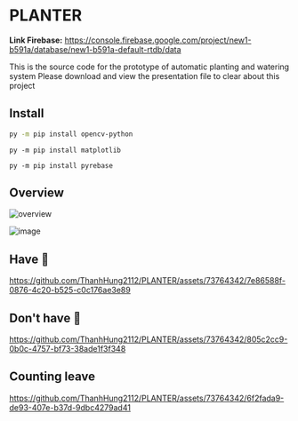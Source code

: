 # PLANTER

**Link Firebase:** https://console.firebase.google.com/project/new1-b591a/database/new1-b591a-default-rtdb/data

This is the source code for the prototype of automatic planting and watering system 
Please download and view the presentation file to clear about this project

## Install
```bash
py -m pip install opencv-python
```
```
py -m pip install matplotlib
```
```
py -m pip install pyrebase
```
## Overview

![overview](https://github.com/ThanhHung2112/PLANTER/assets/73764342/56dfd912-54d2-4afe-be48-285d34418c87)

![image](https://github.com/ThanhHung2112/PLANTER/assets/73764342/2786b343-a6a0-40a0-9e3e-61442b3266fb)

## Have 🍃
https://github.com/ThanhHung2112/PLANTER/assets/73764342/7e86588f-0876-4c20-b525-c0c176ae3e89

## Don't have 🍃
https://github.com/ThanhHung2112/PLANTER/assets/73764342/805c2cc9-0b0c-4757-bf73-38ade1f3f348

## Counting leave
https://github.com/ThanhHung2112/PLANTER/assets/73764342/6f2fada9-de93-407e-b37d-9dbc4279ad41





